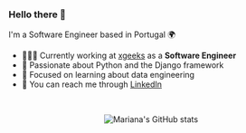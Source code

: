 ### Hello there 👋

I'm a Software Engineer based in Portugal 🌍

- 👩🏻‍💻 Currently working at [xgeeks](https://xgeeks.com/) as a **Software Engineer**
- 🖤 Passionate about Python and the Django framework
- 🌱 Focused on learning about data engineering
- 💬 You can reach me through [LinkedIn](https://www.linkedin.com/in/marianascpereira/)

</br>

<div align="center">

  ![Mariana's GitHub stats](https://github-readme-stats.vercel.app/api?username=marianaasilva&show_icons=true&rank_icon=github&theme=dracula&include_all_commits=true&hide_border=true&hide=issues,stars&show=prs_merged_percentage&hide_title=true)

</div>
